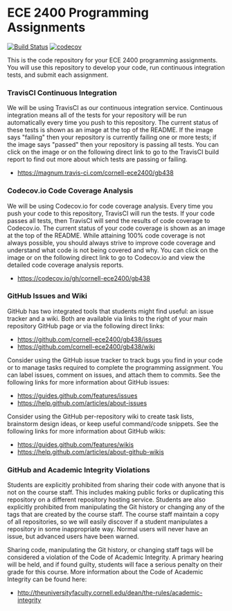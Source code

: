 
ECE 2400 Programming Assignments
==========================================================================
[![Build Status](https://travis-ci.com/cornell-ece2400/gb438.svg?token=rv3ZZbjrA1iJQdXMGLGV&branch=master)](https://travis-ci.com/cornell-ece2400/gb438)
[![codecov](https://codecov.io/gh/cornell-ece2400/gb438/branch/master/graph/badge.svg?token=NrcTMOV7jq)](https://codecov.io/gh/cornell-ece2400/gb438)

This is the code repository for your ECE 2400 programming assignments.
You will use this repository to develop your code, run continuous
integration tests, and submit each assignment.

### TravisCI Continuous Integration

We will be using TravisCI as our continuous integration service.
Continuous integration means all of the tests for your repository will be
run automatically every time you push to this repository. The current
status of these tests is shown as an image at the top of the README. If
the image says "failing" then your repository is currently failing one or
more tests; if the image says "passed" then your repository is passing
all tests. You can click on the image or on the following direct link to
go to the TravisCI build report to find out more about which tests are
passing or failing.

 * https://magnum.travis-ci.com/cornell-ece2400/gb438

### Codecov.io Code Coverage Analysis

We will be using Codecov.io for code coverage analysis. Every time you
push your code to this repository, TravisCI will run the tests. If your
code passes all tests, then TravisCI will send the results of code
coverage to Codecov.io. The current status of your code coverage is shown
as an image at the top of the README. While attaining 100% code coverage
is not always possible, you should always strive to improve code coverage
and understand what code is not being covered and why. You can click on
the image or on the following direct link to go to Codecov.io and view
the detailed code coverage analysis reports.

 * https://codecov.io/gh/cornell-ece2400/gb438

### GitHub Issues and Wiki

GitHub has two integrated tools that students might find useful: an issue
tracker and a wiki. Both are available via links to the right of your
main repository GitHub page or via the following direct links:

 * https://github.com/cornell-ece2400/gb438/issues
 * https://github.com/cornell-ece2400/gb438/wiki

Consider using the GitHub issue tracker to track bugs you find in your
code or to manage tasks required to complete the programming assignment.
You can label issues, comment on issues, and attach them to commits. See
the following links for more information about GitHub issues:

 * https://guides.github.com/features/issues
 * https://help.github.com/articles/about-issues

Consider using the GitHub per-repository wiki to create task lists,
brainstorm design ideas, or keep useful command/code snippets. See the
following links for more information about GitHub wikis:

 * https://guides.github.com/features/wikis
 * https://help.github.com/articles/about-github-wikis

### GitHub and Academic Integrity Violations

Students are explicitly prohibited from sharing their code with anyone
that is not on the course staff. This includes making public forks or
duplicating this repository on a different repository hosting service.
Students are also explicitly prohibited from manipulating the Git history
or changing any of the tags that are created by the course staff. The
course staff maintain a copy of all repositories, so we will easily
discover if a student manipulates a repository in some inappropriate way.
Normal users will never have an issue, but advanced users have been
warned.

Sharing code, manipulating the Git history, or changing staff tags will
be considered a violation of the Code of Academic Integrity. A primary
hearing will be held, and if found guilty, students will face a serious
penalty on their grade for this course. More information about the Code
of Academic Integrity can be found here:

 * http://theuniversityfaculty.cornell.edu/dean/the-rules/academic-integrity

